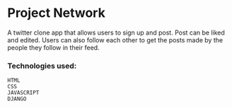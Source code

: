 # Project Network
A twitter clone app that allows users to sign up and post. Post can be liked and edited. Users can also follow each other 
to get the posts made by the people they follow in their feed.
### Technologies used:
```
HTML
CSS
JAVASCRIPT
DJANGO
```
